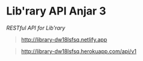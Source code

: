 # Lib'rary API Anjar 3
*RESTful API for Lib'rary*


> http://library-dw18lsfsq.netlify.app

> http://library-dw18lsfsq.herokuapp.com/api/v1
